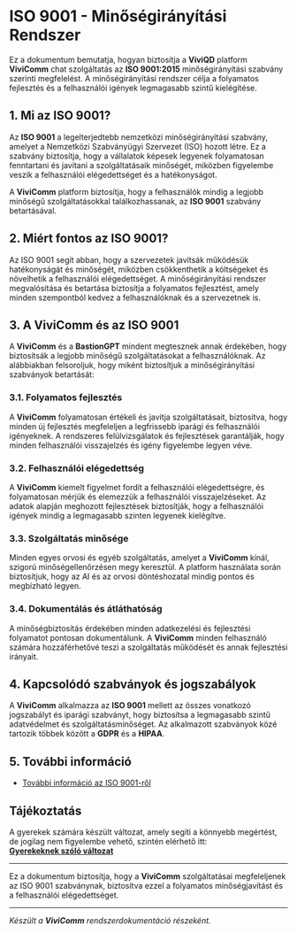 # ISO 9001 - Minőségirányítási Rendszer

Ez a dokumentum bemutatja, hogyan biztosítja a **ViviQD** platform **ViviComm** chat szolgáltatás az **ISO 9001:2015** minőségirányítási szabvány szerinti megfelelést. A minőségirányítási rendszer célja a folyamatos fejlesztés és a felhasználói igények legmagasabb szintű kielégítése.

## 1. Mi az ISO 9001?

Az **ISO 9001** a legelterjedtebb nemzetközi minőségirányítási szabvány, amelyet a Nemzetközi Szabványügyi Szervezet (ISO) hozott létre. Ez a szabvány biztosítja, hogy a vállalatok képesek legyenek folyamatosan fenntartani és javítani a szolgáltatásaik minőségét, miközben figyelembe veszik a felhasználói elégedettséget és a hatékonyságot.

A **ViviComm** platform biztosítja, hogy a felhasználók mindig a legjobb minőségű szolgáltatásokkal találkozhassanak, az **ISO 9001** szabvány betartásával.

## 2. Miért fontos az ISO 9001?

Az ISO 9001 segít abban, hogy a szervezetek javítsák működésük hatékonyságát és minőségét, miközben csökkenthetik a költségeket és növelhetik a felhasználói elégedettséget. A minőségirányítási rendszer megvalósítása és betartása biztosítja a folyamatos fejlesztést, amely minden szempontból kedvez a felhasználóknak és a szervezetnek is.

## 3. A **ViviComm** és az ISO 9001

A **ViviComm** és a **BastionGPT** mindent megtesznek annak érdekében, hogy biztosítsák a legjobb minőségű szolgáltatásokat a felhasználóknak. Az alábbiakban felsoroljuk, hogy miként biztosítjuk a minőségirányítási szabványok betartását:

### **3.1. Folyamatos fejlesztés**
A **ViviComm** folyamatosan értékeli és javítja szolgáltatásait, biztosítva, hogy minden új fejlesztés megfeleljen a legfrissebb iparági és felhasználói igényeknek. A rendszeres felülvizsgálatok és fejlesztések garantálják, hogy minden felhasználói visszajelzés és igény figyelembe legyen véve.

### **3.2. Felhasználói elégedettség**
A **ViviComm** kiemelt figyelmet fordít a felhasználói elégedettségre, és folyamatosan mérjük és elemezzük a felhasználói visszajelzéseket. Az adatok alapján meghozott fejlesztések biztosítják, hogy a felhasználói igények mindig a legmagasabb szinten legyenek kielégítve.

### **3.3. Szolgáltatás minősége**
Minden egyes orvosi és egyéb szolgáltatás, amelyet a **ViviComm** kínál, szigorú minőségellenőrzésen megy keresztül. A platform használata során biztosítjuk, hogy az AI és az orvosi döntéshozatal mindig pontos és megbízható legyen.

### **3.4. Dokumentálás és átláthatóság**
A minőségbiztosítás érdekében minden adatkezelési és fejlesztési folyamatot pontosan dokumentálunk. A **ViviComm** minden felhasználó számára hozzáférhetővé teszi a szolgáltatás működését és annak fejlesztési irányait.

## 4. Kapcsolódó szabványok és jogszabályok

A **ViviComm** alkalmazza az **ISO 9001** mellett az összes vonatkozó jogszabályt és iparági szabványt, hogy biztosítsa a legmagasabb szintű adatvédelmet és szolgáltatásminőséget. Az alkalmazott szabványok közé tartozik többek között a **GDPR** és a **HIPAA**.

## 5. További információ

- [További információ az ISO 9001-ről](https://www.iso.org/iso-9001-quality-management.html)

## Tájékoztatás

A gyerekek számára készült változat, amely segíti a könnyebb megértést,<br/> de jogilag nem figyelembe vehető, szintén elérhető itt:  
[**Gyerekeknek szóló változat**](../easy/easy-iso-9001-compliance.md)

--- 

Ez a dokumentum biztosítja, hogy a **ViviComm** szolgáltatásai megfeleljenek az ISO 9001 szabványnak, biztosítva ezzel a folyamatos minőségjavítást és a felhasználói elégedettséget.

---

*Készült a **ViviComm** rendszerdokumentáció részeként.*
